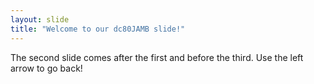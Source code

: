 ```yaml
---
layout: slide
title: "Welcome to our dc80JAMB slide!"
---
```

The second slide comes after the first and before the third.
Use the left arrow to go back!

